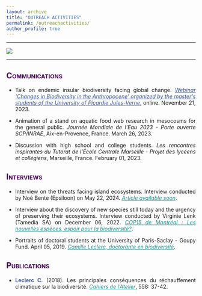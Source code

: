 ```yaml
---
layout: archive
title: "OUTREACH ACTIVITIES"
permalink: /outreachactivities/
author_profile: true
---
```

<style> body {text-align: justify} </style> <!-- Justify text. -->

------

<img src="/images/outreach_band.png"
    class="center">

------

## <span style="font-variant:small-caps;"><span style="color:#440154">**Communications**</span></span>

* Talk on endemic insular biodiversity facing global change. <a href="https://padlet.com/webinaireaetpfamiens/webinaire-les-modifications-de-la-biodiversit-l-anthropoc-ne-vd4dvc2ywpagrm0w" target="_blank" style="color:#3B528B;">*Webinar 'Changes in Biodiversity in the Anthropocene' organized by the master's students of the University of Picardie Jules-Verne*</a>, online. November 21, 2023.

* Animation of a stand on aquatic food web research in mesocosms for the general public. *Journée Mondiale de l'Eau 2023 - Porte ouverte SCP/INRAE*, Aix-en-Provence, France. March 26, 2023.

* Discussion with high school and college students. *Les rencontres inspirantes du Tutorat de l’École Centrale Marseille - Projet des lycéens et collégiens*, Marseille, France. February 01, 2023.


## <span style="font-variant:small-caps;"><span style="color:#440154">**Interviews**</span></span>

* Interview on the threats facing island ecosystems. Interview conducted by Noé Bente (Epsiloon) on May 22, 2024. <a href="https://www.epsiloon.com/tous-les-numeros/n36/" target="_blank" style="color:#21908C;">*Article available soon*</a>.

* Interview about the discovery of new species still today and the urgency of preserving their ecosystems. Interview conducted by Virginie Lenk (Tamedia SA) on December 06, 2022. <a href="https://www.24heures.ch/les-nouvelles-especes-espoir-pour-la-biodiversite-301070641391" target="_blank" style="color:#21908C;">*COP15 de Montréal : Les nouvelles espèces, espoir pour la biodiversité?*</a>.

* Portraits of doctoral students at the University of Paris-Saclay - Goupy Fund. April 05, 2019. <a href="https://numaclay.universite-paris-saclay.fr/s/numaclay/item/81015#?xywh=-542%2C-334%2C7083%2C6666" target="_blank" style="color:#21908C;">*Camille Leclerc, doctorante en biodiversité*</a>.


## <span style="font-variant:small-caps;"><span style="color:#440154">**Publications**</span></span>

* <span style="color:#3B528B">**Leclerc C.**</span> (2018). Les principales conséquences du réchauffement climatique sur la biodiversité. <a href="https://editionsatelier.com/boutique/les-cahiers-de-l-atelier/133-pour-une-aconomie-au-service-de-la-planete-.html" target="_blank" style="color:#21908C;">*Cahiers de l’Atelier*</a>, 558: 37-42.